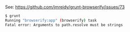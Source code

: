 See: https://github.com/jmreidy/grunt-browserify/issues/73

```bash
$ grunt
Running "browserify:app" (browserify) task
Fatal error: Arguments to path.resolve must be strings
```